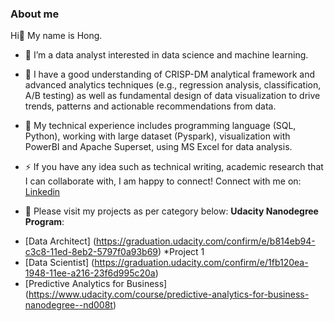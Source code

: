 ### About me

Hi👋 My name is Hong.
- 🔭 I’m a data analyst interested in data science and machine learning.
  
- 🌱 I have a good understanding of CRISP-DM analytical framework and advanced analytics techniques (e.g., regression analysis, classification, A/B testing) as well as fundamental design of data visualization to drive trends, patterns and actionable recommendations from data.
  
- 🌱 My technical experience includes programming language (SQL, Python), working with large dataset (Pyspark), visualization with PowerBI and Apache Superset, using MS Excel for data analysis.
  
- ⚡ If you have any idea such as technical writing, academic research that I can collaborate with, I am happy to connect! Connect with me on: [Linkedin](https://www.linkedin.com/in/hongtranthianh/)
  
- 💬 Please visit my projects as per category below:
**Udacity Nanodegree Program**:
+ [Data Architect] (https://graduation.udacity.com/confirm/e/b814eb94-c3c8-11ed-8eb2-5797f0a93b69)
   *Project 1
+ [Data Scientist] (https://graduation.udacity.com/confirm/e/1fb120ea-1948-11ee-a216-23f6d995c20a)
+ [Predictive Analytics for Business] (https://www.udacity.com/course/predictive-analytics-for-business-nanodegree--nd008t)

